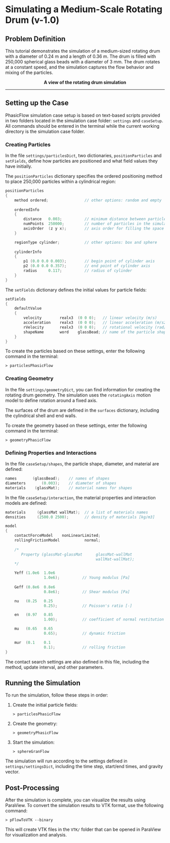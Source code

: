 # Simulating a Medium-Scale Rotating Drum (v-1.0)

## Problem Definition

This tutorial demonstrates the simulation of a medium-sized rotating drum with a diameter of 0.24 m and a length of 0.36 m. The drum is filled with 250,000 spherical glass beads with a diameter of 3 mm. The drum rotates at a constant speed, and the simulation captures the flow behavior and mixing of the particles.

<div align="center">
<b>
A view of the rotating drum simulation
</b>
</div>

***

## Setting up the Case

PhasicFlow simulation case setup is based on text-based scripts provided in two folders located in the simulation case folder: `settings` and `caseSetup`. All commands should be entered in the terminal while the current working directory is the simulation case folder.

### Creating Particles

In the file `settings/particlesDict`, two dictionaries, `positionParticles` and `setFields`, define how particles are positioned and what field values they have initially.

The `positionParticles` dictionary specifies the ordered positioning method to place 250,000 particles within a cylindrical region:

```C++
positionParticles
{
    method ordered;                // other options: random and empty
    
    orderedInfo
    {
        distance   0.003;          // minimum distance between particles centers
        numPoints  250000;         // number of particles in the simulation 
        axisOrder  (z y x);        // axis order for filling the space with particles
    }

    regionType cylinder;           // other options: box and sphere  
    
    cylinderInfo
    {
        p1 (0.0 0.0 0.003);        // begin point of cylinder axis
        p2 (0.0 0.0 0.357);        // end point of cylinder axis
        radius     0.117;          // radius of cylinder 
    }
}
```

The `setFields` dictionary defines the initial values for particle fields:

```C++
setFields
{
    defaultValue 
    {
        velocity        realx3  (0 0 0);   // linear velocity (m/s)
        acceleration    realx3  (0 0 0);   // linear acceleration (m/s2)
        rVelocity       realx3  (0 0 0);   // rotational velocity (rad/s)
        shapeName       word    glassBead; // name of the particle shape 
    }
}
```

To create the particles based on these settings, enter the following command in the terminal:

```
> particlesPhasicFlow
```

### Creating Geometry

In the file `settings/geometryDict`, you can find information for creating the rotating drum geometry. The simulation uses the `rotatingAxis` motion model to define rotation around a fixed axis.

The surfaces of the drum are defined in the `surfaces` dictionary, including the cylindrical shell and end walls.

To create the geometry based on these settings, enter the following command in the terminal:

```
> geometryPhasicFlow
```

### Defining Properties and Interactions

In the file `caseSetup/shapes`, the particle shape, diameter, and material are defined:

```C++
names       (glassBead);    // names of shapes 
diameters       (0.003);    // diameter of shapes 
materials    (glassMat);    // material names for shapes
```

In the file `caseSetup/interaction`, the material properties and interaction models are defined:

```C++
materials     (glassMat wallMat);  // a list of materials names
densities     (2500.0 2500);       // density of materials [kg/m3]

model
{
    contactForceModel    nonLinearLimited;
    rollingFrictionModel           normal;
    
    /*
       Property (glassMat-glassMat      glassMat-wallMat
                                        wallMat-wallMat);
    */

    Yeff (1.0e6  1.0e6  
                 1.0e6);          // Young modulus [Pa]
   
    Geff (0.8e6  0.8e6  
                 0.8e6);          // Shear modulus [Pa]

    nu   (0.25   0.25  
                 0.25);           // Poisson's ratio [-]

    en   (0.97   0.85   
                 1.00);           // coefficient of normal restitution

    mu   (0.65   0.65   
                 0.65);           // dynamic friction 

    mur  (0.1    0.1    
                 0.1);            // rolling friction
}
```

The contact search settings are also defined in this file, including the method, update interval, and other parameters.

## Running the Simulation

To run the simulation, follow these steps in order:

1. Create the initial particle fields:

   ```
   > particlesPhasicFlow
   ```

2. Create the geometry:

   ```
   > geometryPhasicFlow
   ```

3. Start the simulation:

   ```
   > sphereGranFlow
   ```

The simulation will run according to the settings defined in `settings/settingsDict`, including the time step, start/end times, and gravity vector.

## Post-Processing

After the simulation is complete, you can visualize the results using ParaView. To convert the simulation results to VTK format, use the following command:

```
> pFlowToVTK --binary
```

This will create VTK files in the `VTK/` folder that can be opened in ParaView for visualization and analysis.
